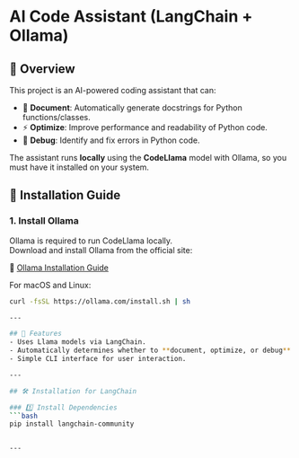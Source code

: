 # AI Code Assistant (LangChain + Ollama)

## 🚀 Overview
This project is an AI-powered coding assistant that can:
- 📄 **Document**: Automatically generate docstrings for Python functions/classes.
- ⚡ **Optimize**: Improve performance and readability of Python code.
- 🐞 **Debug**: Identify and fix errors in Python code.

The assistant runs **locally** using the **CodeLlama** model with Ollama, so you must have it installed on your system.

## 🚀 **Installation Guide**

### **1. Install Ollama**
Ollama is required to run CodeLlama locally.  
Download and install Ollama from the official site:

🔗 [Ollama Installation Guide](https://ollama.com)

For macOS and Linux:
```bash
curl -fsSL https://ollama.com/install.sh | sh

---

## 📌 Features
- Uses Llama models via LangChain.
- Automatically determines whether to **document, optimize, or debug** code.
- Simple CLI interface for user interaction.

---

## 🛠️ Installation for LangChain

### 1️⃣ Install Dependencies
```bash
pip install langchain-community


---
